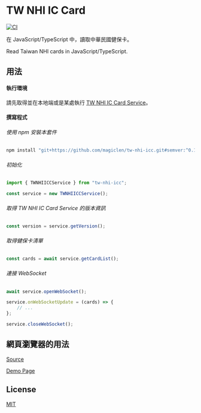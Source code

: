 TW NHI IC Card
====================

[![CI](https://github.com/magiclen/tw-nhi-icc/actions/workflows/ci.yml/badge.svg)](https://github.com/magiclen/tw-nhi-icc/actions/workflows/ci.yml)

在 JavaScript/TypeScript 中，讀取中華民國健保卡。

Read Taiwan NHI cards in JavaScript/TypeScript.

## 用法

#### 執行環境

請先取得並在本地端或是某處執行 [TW NHI IC Card Service](https://github.com/magiclen/tw-nhi-icc-service)。

#### 撰寫程式

###### 使用 npm 安裝本套件

```bash
npm install "git+https://github.com/magiclen/tw-nhi-icc.git#semver:^0.1"
```

###### 初始化

```typescript
import { TWNHIICCService } from "tw-nhi-icc";

const service = new TWNHIICCService();
```

###### 取得 TW NHI IC Card Service 的版本資訊

```typescript
const version = service.getVersion();
```

###### 取得健保卡清單

```typescript
const cards = await service.getCardList();
```

###### 連接 WebSocket

```typescript
await service.openWebSocket();

service.onWebSocketUpdate = (cards) => {
    // ...
};

service.closeWebSocket();
```

## 網頁瀏覽器的用法

[Source](demo.html)

[Demo Page](https://rawcdn.githack.com/magiclen/tw-nhi-icc/master/demo.html)

## License

[MIT](LICENSE)